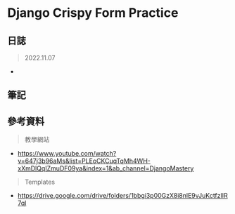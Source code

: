 # Django Crispy Form Practice

## 日誌

> 2022.11.07
- 
## 筆記

## 參考資料

> 教學網站
- https://www.youtube.com/watch?v=647j3b96aMs&list=PLEoCKCuqTqMh4WH-xXmDlQqIZmuDF09ya&index=1&ab_channel=DjangoMastery

> Templates
- https://drive.google.com/drive/folders/1bbgi3p00GzX8i8nlE9vJuKctfzlIR7ql